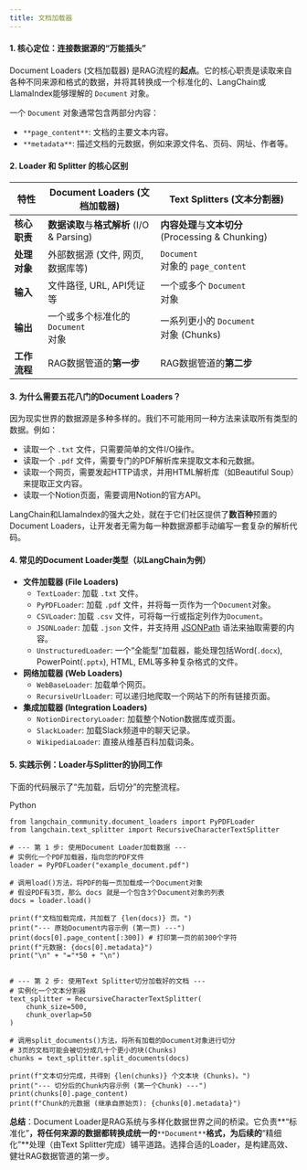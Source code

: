 ```yaml
---
title: 文档加载器
---
```


#### **1. 核心定位：连接数据源的“万能插头”**
Document Loaders (文档加载器) 是RAG流程的**起点**。它的核心职责是读取来自各种不同来源和格式的数据，并将其转换成一个标准化的、LangChain或LlamaIndex能够理解的 `Document` 对象。

一个 `Document` 对象通常包含两部分内容：

+ `**page_content**`: 文档的主要文本内容。
+ `**metadata**`: 描述文档的元数据，例如来源文件名、页码、网址、作者等。

#### **2. Loader 和 Splitter 的核心区别**
| 特性 | **Document Loaders (文档加载器)** | **Text Splitters (文本分割器)** |
| --- | --- | --- |
| **核心职责** | **数据读取**与**格式解析** (I/O & Parsing) | **内容处理**与**文本切分** (Processing & Chunking) |
| **处理对象** | 外部数据源 (文件, 网页, 数据库等) | `Document`<br/> 对象的 `page_content` |
| **输入** | 文件路径, URL, API凭证等 | 一个或多个 `Document`<br/> 对象 |
| **输出** | 一个或多个标准化的 `Document`<br/> 对象 | 一系列更小的 `Document`<br/> 对象 (Chunks) |
| **工作流程** | RAG数据管道的**第一步** | RAG数据管道的**第二步** |




#### **3. 为什么需要五花八门的Document Loaders？**
因为现实世界的数据源是多种多样的。我们不可能用同一种方法来读取所有类型的数据。例如：

+ 读取一个 `.txt` 文件，只需要简单的文件I/O操作。
+ 读取一个 `.pdf` 文件，需要专门的PDF解析库来提取文本和元数据。
+ 读取一个网页，需要发起HTTP请求，并用HTML解析库（如Beautiful Soup）来提取正文内容。
+ 读取一个Notion页面，需要调用Notion的官方API。

LangChain和LlamaIndex的强大之处，就在于它们社区提供了**数百种**预置的Document Loaders，让开发者无需为每一种数据源都手动编写一套复杂的解析代码。

#### **4. 常见的Document Loader类型（以LangChain为例）**
+ **文件加载器 (File Loaders)**
    - `TextLoader`: 加载 `.txt` 文件。
    - `PyPDFLoader`: 加载 `.pdf` 文件，并将每一页作为一个`Document`对象。
    - `CSVLoader`: 加载 `.csv` 文件，可将每一行或指定列作为`Document`。
    - `JSONLoader`: 加载 `.json` 文件，并支持用 [JSONPath](https://jsonpath.com/) 语法来抽取需要的内容。
    - `UnstructuredLoader`: 一个“全能型”加载器，能处理包括Word(`.docx`), PowerPoint(`.pptx`), HTML, EML等多种复杂格式的文件。
+ **网络加载器 (Web Loaders)**
    - `WebBaseLoader`: 加载单个网页。
    - `RecursiveUrlLoader`: 可以递归地爬取一个网站下的所有链接页面。
+ **集成加载器 (Integration Loaders)**
    - `NotionDirectoryLoader`: 加载整个Notion数据库或页面。
    - `SlackLoader`: 加载Slack频道中的聊天记录。
    - `WikipediaLoader`: 直接从维基百科加载词条。

#### **5. 实践示例：Loader与Splitter的协同工作**
下面的代码展示了“先加载，后切分”的完整流程。

Python

```plain
from langchain_community.document_loaders import PyPDFLoader
from langchain.text_splitter import RecursiveCharacterTextSplitter

# --- 第 1 步: 使用Document Loader加载数据 ---
# 实例化一个PDF加载器，指向您的PDF文件
loader = PyPDFLoader("example_document.pdf")

# 调用load()方法，将PDF的每一页加载成一个Document对象
# 假设PDF有3页，那么 docs 就是一个包含3个Document对象的列表
docs = loader.load()

print(f"文档加载完成，共加载了 {len(docs)} 页。")
print("--- 原始Document内容示例 (第一页) ---")
print(docs[0].page_content[:300]) # 打印第一页的前300个字符
print(f"元数据: {docs[0].metadata}")
print("\n" + "="*50 + "\n")


# --- 第 2 步: 使用Text Splitter切分加载好的文档 ---
# 实例化一个文本分割器
text_splitter = RecursiveCharacterTextSplitter(
    chunk_size=500,
    chunk_overlap=50
)

# 调用split_documents()方法，将所有加载的Document对象进行切分
# 3页的文档可能会被切分成几十个更小的块(Chunks)
chunks = text_splitter.split_documents(docs)

print(f"文本切分完成，共得到 {len(chunks)} 个文本块 (Chunks)。")
print("--- 切分后的Chunk内容示例 (第一个Chunk) ---")
print(chunks[0].page_content)
print(f"Chunk的元数据 (继承自原始页): {chunks[0].metadata}")
```

**总结**：Document Loader是RAG系统与多样化数据世界之间的桥梁。它负责**“标准化”**，将任何来源的数据都转换成统一的**`**Document**`**格式，为后续的**“精细化”**处理（由Text Splitter完成）铺平道路。选择合适的Loader，是构建高效、健壮RAG数据管道的第一步。


